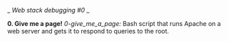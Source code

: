 _ _Web stack debugging #0_ _

**0. Give me a page!**
*0-give_me_a_page:* Bash script that runs Apache on a web server and gets it to respond to queries to the root.
